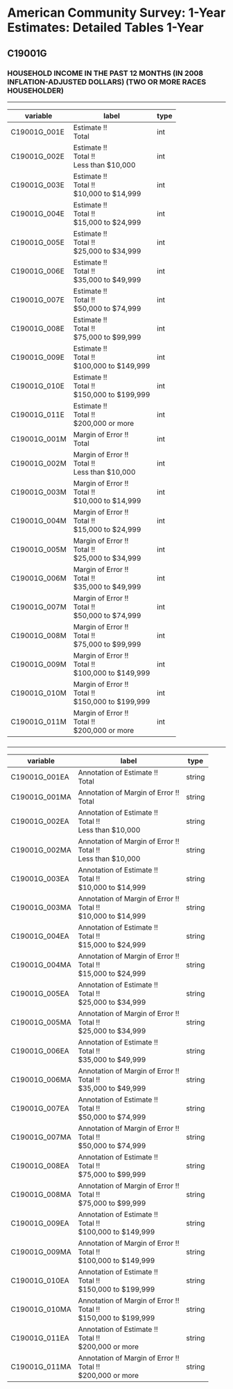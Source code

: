 # American Community Survey: 1-Year Estimates: Detailed Tables 1-Year

## C19001G

### HOUSEHOLD INCOME IN THE PAST 12 MONTHS (IN 2008 INFLATION-ADJUSTED DOLLARS) (TWO OR MORE RACES HOUSEHOLDER)

___

| variable | label | type |
| ----- | ----- | ----- |
| C19001G_001E | Estimate !!<br>Total | int |
| C19001G_002E | Estimate !!<br>Total !!<br>Less than $10,000 | int |
| C19001G_003E | Estimate !!<br>Total !!<br>$10,000 to $14,999 | int |
| C19001G_004E | Estimate !!<br>Total !!<br>$15,000 to $24,999 | int |
| C19001G_005E | Estimate !!<br>Total !!<br>$25,000 to $34,999 | int |
| C19001G_006E | Estimate !!<br>Total !!<br>$35,000 to $49,999 | int |
| C19001G_007E | Estimate !!<br>Total !!<br>$50,000 to $74,999 | int |
| C19001G_008E | Estimate !!<br>Total !!<br>$75,000 to $99,999 | int |
| C19001G_009E | Estimate !!<br>Total !!<br>$100,000 to $149,999 | int |
| C19001G_010E | Estimate !!<br>Total !!<br>$150,000 to $199,999 | int |
| C19001G_011E | Estimate !!<br>Total !!<br>$200,000 or more | int |
| C19001G_001M | Margin of Error !!<br>Total | int |
| C19001G_002M | Margin of Error !!<br>Total !!<br>Less than $10,000 | int |
| C19001G_003M | Margin of Error !!<br>Total !!<br>$10,000 to $14,999 | int |
| C19001G_004M | Margin of Error !!<br>Total !!<br>$15,000 to $24,999 | int |
| C19001G_005M | Margin of Error !!<br>Total !!<br>$25,000 to $34,999 | int |
| C19001G_006M | Margin of Error !!<br>Total !!<br>$35,000 to $49,999 | int |
| C19001G_007M | Margin of Error !!<br>Total !!<br>$50,000 to $74,999 | int |
| C19001G_008M | Margin of Error !!<br>Total !!<br>$75,000 to $99,999 | int |
| C19001G_009M | Margin of Error !!<br>Total !!<br>$100,000 to $149,999 | int |
| C19001G_010M | Margin of Error !!<br>Total !!<br>$150,000 to $199,999 | int |
| C19001G_011M | Margin of Error !!<br>Total !!<br>$200,000 or more | int |
### 

___

| variable | label | type |
| ----- | ----- | ----- |
| C19001G_001EA | Annotation of Estimate !!<br>Total | string |
| C19001G_001MA | Annotation of Margin of Error !!<br>Total | string |
| C19001G_002EA | Annotation of Estimate !!<br>Total !!<br>Less than $10,000 | string |
| C19001G_002MA | Annotation of Margin of Error !!<br>Total !!<br>Less than $10,000 | string |
| C19001G_003EA | Annotation of Estimate !!<br>Total !!<br>$10,000 to $14,999 | string |
| C19001G_003MA | Annotation of Margin of Error !!<br>Total !!<br>$10,000 to $14,999 | string |
| C19001G_004EA | Annotation of Estimate !!<br>Total !!<br>$15,000 to $24,999 | string |
| C19001G_004MA | Annotation of Margin of Error !!<br>Total !!<br>$15,000 to $24,999 | string |
| C19001G_005EA | Annotation of Estimate !!<br>Total !!<br>$25,000 to $34,999 | string |
| C19001G_005MA | Annotation of Margin of Error !!<br>Total !!<br>$25,000 to $34,999 | string |
| C19001G_006EA | Annotation of Estimate !!<br>Total !!<br>$35,000 to $49,999 | string |
| C19001G_006MA | Annotation of Margin of Error !!<br>Total !!<br>$35,000 to $49,999 | string |
| C19001G_007EA | Annotation of Estimate !!<br>Total !!<br>$50,000 to $74,999 | string |
| C19001G_007MA | Annotation of Margin of Error !!<br>Total !!<br>$50,000 to $74,999 | string |
| C19001G_008EA | Annotation of Estimate !!<br>Total !!<br>$75,000 to $99,999 | string |
| C19001G_008MA | Annotation of Margin of Error !!<br>Total !!<br>$75,000 to $99,999 | string |
| C19001G_009EA | Annotation of Estimate !!<br>Total !!<br>$100,000 to $149,999 | string |
| C19001G_009MA | Annotation of Margin of Error !!<br>Total !!<br>$100,000 to $149,999 | string |
| C19001G_010EA | Annotation of Estimate !!<br>Total !!<br>$150,000 to $199,999 | string |
| C19001G_010MA | Annotation of Margin of Error !!<br>Total !!<br>$150,000 to $199,999 | string |
| C19001G_011EA | Annotation of Estimate !!<br>Total !!<br>$200,000 or more | string |
| C19001G_011MA | Annotation of Margin of Error !!<br>Total !!<br>$200,000 or more | string |

